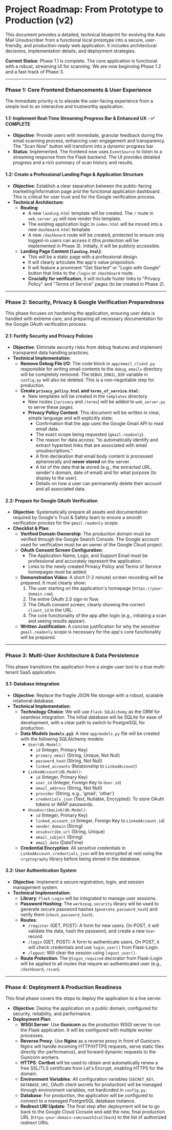 # Project Roadmap: From Prototype to Production (v2)

This document provides a detailed, technical blueprint for evolving the Auto Mail Unsubscriber from a functional local prototype into a secure, user-friendly, and production-ready web application. It includes architectural decisions, implementation details, and deployment strategies.

**Current Status**: Phase 1.1 is complete. The core application is functional with a robust, streaming UI for scanning. We are now beginning Phase 1.2 and a fast-track of Phase 3.

---

### **Phase 1: Core Frontend Enhancements & User Experience**

The immediate priority is to elevate the user-facing experience from a simple tool to an interactive and trustworthy application.

#### **1.1: Implement Real-Time Streaming Progress Bar & Enhanced UX - ✅ COMPLETE**

*   **Objective**: Provide users with immediate, granular feedback during the email scanning process, enhancing user engagement and transparency. The "Scan Now" button will transform into a dynamic progress bar.
*   **Status**: Implemented. The frontend now uses `EventSource` to listen to a streaming response from the Flask backend. The UI provides detailed progress and a rich summary of scan history and results.

#### **1.2: Create a Professional Landing Page & Application Structure**

*   **Objective**: Establish a clear separation between the public-facing marketing/information page and the functional application dashboard. This is critical for user trust and for the Google verification process.
*   **Technical Architecture**:
    *   **Routing**:
        *   A new `landing.html` template will be created. The `/` route in `web_server.py` will now render this template.
        *   The existing application logic in `index.html` will be moved into a new `dashboard.html` template.
        *   A new `/dashboard` route will be created, protected to ensure only logged-in users can access it (this protection will be implemented in Phase 3). Initially, it will be publicly accessible.
    *   **Landing Page Content (`landing.html`)**:
        *   This will be a static page with a professional design.
        *   It will clearly articulate the app's value proposition.
        *   It will feature a prominent "Get Started" or "Login with Google" button that links to the `/login` or `/dashboard` route.
        *   **Crucially for verification**, it will include footer links to "Privacy Policy" and "Terms of Service" pages (to be created in Phase 2).

---

### **Phase 2: Security, Privacy & Google Verification Preparedness**

This phase focuses on hardening the application, ensuring user data is handled with extreme care, and preparing all necessary documentation for the Google OAuth verification process.

#### **2.1: Fortify Security and Privacy Policies**

*   **Objective**: Eliminate security risks from debug features and implement transparent data handling practices.
*   **Technical Implementation**:
    *   **Remove Debug File I/O**: The code block in `app/email_client.py` responsible for writing email contents to the `debug_emails` directory will be completely removed. The `DEBUG_EMAIL_DIR` variable in `config.py` will also be deleted. This is a non-negotiable step for production.
    *   **Create `privacy_policy.html` and `terms_of_service.html`**:
        *   New templates will be created in the `templates` directory.
        *   New routes (`/privacy` and `/terms`) will be added to `web_server.py` to serve these pages.
        *   **Privacy Policy Content**: This document will be written in clear, simple language and will explicitly state:
            *   Confirmation that the app uses the Google Gmail API to read email data.
            *   The exact scope being requested (`gmail.readonly`).
            *   The reason for data access: "to automatically identify and extract hypertext links that are associated with email unsubscriptions."
            *   A firm declaration that email body content is processed ephemerally and **never stored** on the server.
            *   A list of the data that **is** stored (e.g., the extracted URL, sender's domain, date of email) and for what purpose (to display to the user).
            *   Details on how a user can permanently delete their account and all associated data.

#### **2.2: Prepare for Google OAuth Verification**

*   **Objective**: Systematically prepare all assets and documentation required by Google's Trust & Safety team to ensure a smooth verification process for the `gmail.readonly` scope.
*   **Checklist & Plan**:
    *   **Verified Domain Ownership**: The production domain must be verified through the Google Search Console. The Google account used for verification must be an owner of the Google Cloud project.
    *   **OAuth Consent Screen Configuration**:
        *   The Application Name, Logo, and Support Email must be professional and accurately represent the application.
        *   Links to the newly created Privacy Policy and Terms of Service homepages must be added.
    *   **Demonstration Video**: A short (1-2 minute) screen recording will be prepared. It must clearly show:
        1.  The user starting on the application's homepage (`https://your-domain.com`).
        2.  The entire OAuth 2.0 sign-in flow.
        3.  The OAuth consent screen, clearly showing the correct `client_id` in the URL.
        4.  The core functionality of the app after login (e.g., initiating a scan and seeing results appear).
    *   **Written Justification**: A concise justification for why the sensitive `gmail.readonly` scope is necessary for the app's core functionality will be prepared.

---

### **Phase 3: Multi-User Architecture & Data Persistence**

This phase transitions the application from a single-user tool to a true multi-tenant SaaS application.

#### **3.1: Database Integration**

*   **Objective**: Replace the fragile JSON file storage with a robust, scalable relational database.
*   **Technical Implementation**:
    *   **Technology Choice**: We will use `Flask-SQLAlchemy` as the ORM for seamless integration. The initial database will be SQLite for ease of development, with a clear path to switch to PostgreSQL for production.
    *   **Data Models (`models.py`)**: A new `app/models.py` file will be created with the following SQLAlchemy models:
        *   `User(db.Model)`:
            *   `id` (Integer, Primary Key)
            *   `primary_email` (String, Unique, Not Null)
            *   `password_hash` (String, Not Null)
            *   `linked_accounts` (Relationship to `LinkedAccount`)
        *   `LinkedAccount(db.Model)`:
            *   `id` (Integer, Primary Key)
            *   `user_id` (Integer, Foreign Key to `User.id`)
            *   `email_address` (String, Not Null)
            *   `provider` (String, e.g., 'gmail', 'other')
            *   `credentials_json` (Text, Nullable, Encrypted): To store OAuth tokens or IMAP passwords.
        *   `UnsubscribeLink(db.Model)`:
            *   `id` (Integer, Primary Key)
            *   `linked_account_id` (Integer, Foreign Key to `LinkedAccount.id`)
            *   `sender_domain` (String)
            *   `unsubscribe_url` (String, Unique)
            *   `email_subject` (String)
            *   `email_date` (DateTime)
    *   **Credential Encryption**: All sensitive credentials in `LinkedAccount.credentials_json` will be encrypted at rest using the `cryptography` library before being stored in the database.

#### **3.2: User Authentication System**

*   **Objective**: Implement a secure registration, login, and session management system.
*   **Technical Implementation**:
    *   **Library**: `Flask-Login` will be integrated to manage user sessions.
    *   **Password Hashing**: The `werkzeug.security` library will be used to generate secure password hashes (`generate_password_hash`) and verify them (`check_password_hash`).
    *   **Routes**:
        *   `/register` (GET, POST): A form for new users. On POST, it will validate the data, hash the password, and create a new `User` record.
        *   `/login` (GET, POST): A form to authenticate users. On POST, it will check credentials and use `login_user()` from Flask-Login.
        *   `/logout`: Will clear the session using `logout_user()`.
    *   **Route Protection**: The `@login_required` decorator from Flask-Login will be applied to all routes that require an authenticated user (e.g., `/dashboard`, `/scan`).

---

### **Phase 4: Deployment & Production Readiness**

This final phase covers the steps to deploy the application to a live server.

*   **Objective**: Deploy the application on a public domain, configured for security, reliability, and performance.
*   **Deployment Plan**:
    *   **WSGI Server**: Use **Gunicorn** as the production WSGI server to run the Flask application. It will be configured with multiple worker processes.
    *   **Reverse Proxy**: Use **Nginx** as a reverse proxy in front of Gunicorn. Nginx will handle incoming HTTP/HTTPS requests, serve static files directly (for performance), and forward dynamic requests to the Gunicorn workers.
    *   **HTTPS**: **Certbot** will be used to obtain and automatically renew a free SSL/TLS certificate from Let's Encrypt, enabling HTTPS for the domain.
    *   **Environment Variables**: All configuration variables (`SECRET_KEY`, `DATABASE_URI`, OAuth client secrets for production) will be managed through environment variables, not hardcoded in `config.py`.
    *   **Database**: For production, the application will be configured to connect to a managed PostgreSQL database instance.
    *   **Redirect URI Update**: The final step after deployment will be to go back to the Google Cloud Console and add the new, final production URL (`https-your-domain-com/oauth2callback`) to the list of authorized redirect URIs. 